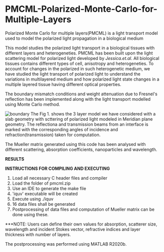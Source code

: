 # PMCML-Polarized-Monte-Carlo-for-Multiple-Layers
Polarized Monte Carlo for multiple layers(PMCML) is a light transport model used to model the polarized light propagation in a biological medium

This model studies the polarized light transport in a biological tissues with different layers and heterogeneties.
PMCML has been built upon the light scattering model for polarized light developed by _Jessica.et.al_. All biological tissues contains different types of cell, anisotropy and heterogeneties. To account for changes in the polarized in such heterogenetic medium, we have studied the light transport of polarized light to understand the variations in multilayered medium and how polarized light state changes in a multiple layered tissue having different optical properties. 

The boundary mismatch conditions and weight attenuation due to Fresnel's reflection has been implemented along with the light transport modelled using Monte Carlo method.

![boundary](https://user-images.githubusercontent.com/86607064/125151172-dadea100-e162-11eb-84fd-2f968b4493da.png)
The Fig 1. shows the 3 layer model we have considered with a slab geometry with scttering of polarized light modeled in Meridian plane geometry. The reflectiona and transmission beams from an interface is marked with the corresponding angles of incidence and refraction(transmission) taken for computation.

The Mueller matrix generated using this code has been analysed with different scattering, absorption coefficients, nanoparticles and wavelength.

**RESULTS**



**INSTRUCTIONS FOR COMPILING AND EXECUTING**
1. Load all necessary C header files and compiler
2. Load the folder of pmcml.zip
3. Use an IDE to generate the make file
4. 'iquv' executable will be created
5. Execute using ./iquv
6. 16 data files shall be generated 
7. Postprocessing of data files and computation of Mueller matrix can be done using these.


***NOTE: Users can define their own values for absorption, scatterer size, wavelength and incident Stokes vector, refractive indices and layer thickness with number of layers.



The postprocessing was performed using MATLAB R2020b. 

